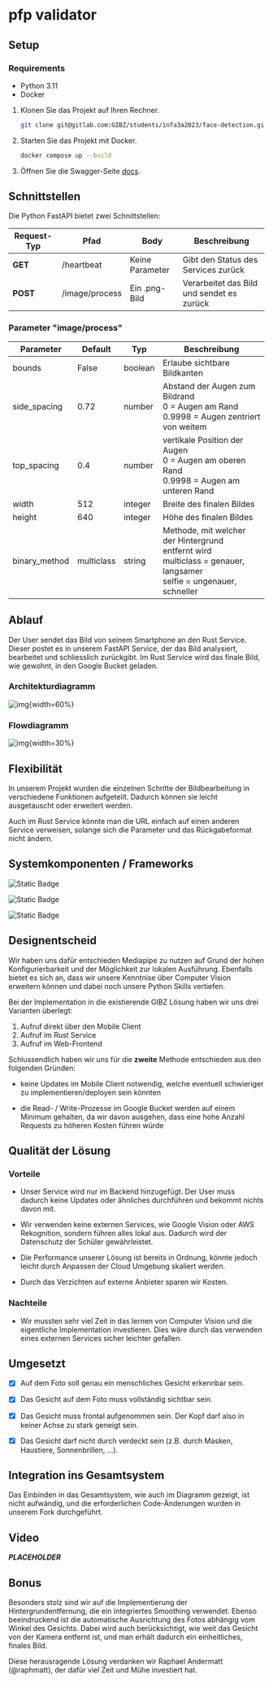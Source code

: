 # pfp validator

## Setup

### Requirements

- Python 3.11
- Docker 

1. Klonen Sie das Projekt auf Ihren Rechner.

    ```bash
    git clone git@gitlab.com:GIBZ/students/infa3a2023/face-detection.git
    ```

2. Starten Sie das Projekt mit Docker.

    ```bash
    docker compose up --build
    ```

3. Öffnen Sie die Swagger-Seite [docs](http://localhost:8000/docs).


## Schnittstellen

Die Python FastAPI bietet zwei Schnittstellen:

| Request-Typ | Pfad       | Body     | Beschreibung |
|-------------|--------------------|------------------|----------------------------------------|
| **GET**     | /heartbeat         | Keine Parameter  | Gibt den Status des Services zurück    |
| **POST**    | /image/process     | Ein .png-Bild    | Verarbeitet das Bild und sendet es zurück|

### Parameter "image/process"

| Parameter | Default | Typ | Beschreibung |
| ---- | ---- | ---- | ---- |
| bounds | False | boolean | Erlaube sichtbare Bildkanten |
| side_spacing | 0.72 | number | Abstand der Augen zum Bildrand <br> 0 = Augen am Rand <br> 0.9998 = Augen zentriert von weitem |
| top_spacing | 0.4 | number | vertikale Position der Augen <br> 0 = Augen am oberen Rand <br> 0.9998 = Augen am unteren Rand |
| width | 512 | integer | Breite des finalen Bildes |
| height | 640 | integer | Höhe des finalen Bildes |
| binary_method | multiclass | string | Methode, mit welcher der Hintergrund <br> entfernt wird <br>multiclass = genauer, langsamer <br> selfie = ungenauer, schneller |

## Ablauf

Der User sendet das Bild von seinem Smartphone an den Rust Service. Dieser postet es in unserem FastAPI Service, der das Bild analysiert, bearbeitet und schliesslich zurückgibt. Im Rust Service wird das finale Bild, wie gewohnt, in den Google Bucket geladen.

### Architekturdiagramm

![img](./files/ArchitectureDiagram.png){width=60%}

### Flowdiagramm

![img](./files/FlowDiagram.png){width=30%}

## Flexibilität

In unserem Projekt wurden die einzelnen Schritte der Bildbearbeitung in verschiedene Funktionen aufgeteilt. Dadurch können sie leicht ausgetauscht oder erweitert werden. 

Auch im Rust Service könnte man die URL einfach auf einen anderen Service verweisen, solange sich die Parameter und das Rückgabeformat nicht ändern.

## Systemkomponenten / Frameworks


![Static Badge](https://img.shields.io/badge/Mediapipe-0.10.8-lightblue?logo=google)

![Static Badge](https://img.shields.io/badge/dlib-19.24.2-green?logo=dlib)

![Static Badge](https://img.shields.io/badge/FastAPI-0.105.0-darkgreen?logo=fastapi)

## Designentscheid

Wir haben uns dafür entschieden Mediapipe zu nutzen auf Grund der hohen Konfigurierbarkeit und der Möglichkeit zur lokalen Ausführung. Ebenfalls bietet es sich an, dass wir unsere Kenntnise über Computer Vision erweitern können und dabei noch unsere Python Skills vertiefen.

Bei der Implementation in die existierende GIBZ Lösung haben wir uns drei Varianten überlegt:

1. Aufruf direkt über den Mobile Client
2. Aufruf im Rust Service
3. Aufruf im Web-Frontend

Schlussendlich haben wir uns für die **zweite** Methode entschieden aus den folgenden Gründen:

- keine Updates im Mobile Client notwendig, welche eventuell schwieriger zu implementieren/deployen sein könnten

- die Read- / Write-Prozesse im Google Bucket werden auf einem Minimum gehalten, da wir davon ausgehen, dass eine hohe Anzahl Requests zu höheren Kosten führen würde

## Qualität der Lösung

### Vorteile

- Unser Service wird nur im Backend hinzugefügt. Der User muss dadurch keine Updates oder ähnliches durchführen und bekommt nichts davon mit.

- Wir verwenden keine externen Services, wie Google Vision oder AWS Rekognition, sondern führen alles lokal aus. Dadurch wird der Datenschutz der Schüler gewährleistet.

- Die Performance unserer Lösung ist bereits in Ordnung, könnte jedoch leicht durch Anpassen der Cloud Umgebung skaliert werden.

- Durch das Verzichten auf externe Anbieter sparen wir Kosten.


### Nachteile

- Wir mussten sehr viel Zeit in das lernen von Computer Vision und die eigentliche Implementation investieren. Dies wäre durch das verwenden eines externen Services sicher leichter gefallen.

## Umgesetzt

- [x] Auf dem Foto soll genau ein menschliches Gesicht erkennbar sein.
- [x] Das Gesicht auf dem Foto muss vollständig sichtbar sein.
- [x] Das Gesicht muss frontal aufgenommen sein. Der Kopf darf also in keiner Achse zu stark geneigt sein.
- [x] Das Gesicht darf nicht durch verdeckt sein (z.B. durch Masken, Haustiere, Sonnenbrillen, ...).


## Integration ins Gesamtsystem

Das Einbinden in das Gesamtsystem, wie auch im Diagramm gezeigt, ist nicht aufwändig, und die erforderlichen Code-Änderungen wurden in unserem Fork durchgeführt.

## Video

_**PLACEHOLDER**_

## Bonus

Besonders stolz sind wir auf die Implementierung der Hintergrundentfernung, die ein integriertes Smoothing verwendet. Ebenso beeindruckend ist die automatische Ausrichtung des Fotos abhängig vom Winkel des Gesichts. Dabei wird auch berücksichtigt, wie weit das Gesicht von der Kamera entfernt ist, und man erhält dadurch ein einheitliches, finales Bild.

Diese herausragende Lösung verdanken wir Raphael Andermatt (@raphmatt), der dafür viel Zeit und Mühe investiert hat.
